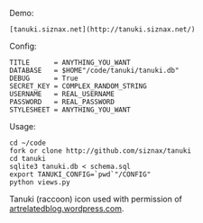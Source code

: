 Demo:

    [tanuki.siznax.net](http://tanuki.siznax.net/)

Config:

    TITLE      = ANYTHING_YOU_WANT
    DATABASE   = $HOME"/code/tanuki/tanuki.db"
    DEBUG      = True
    SECRET_KEY = COMPLEX_RANDOM_STRING
    USERNAME   = REAL_USERNAME
    PASSWORD   = REAL_PASSWORD
    STYLESHEET = ANYTHING_YOU_WANT

Usage:

    cd ~/code
    fork or clone http://github.com/siznax/tanuki
    cd tanuki
    sqlite3 tanuki.db < schema.sql
    export TANUKI_CONFIG=`pwd`"/CONFIG"
    python views.py

Tanuki (raccoon) icon used with permission of 
[artrelatedblog.wordpress.com](http://artrelatedblog.wordpress.com/2012/08/06/new-pixel-art-avatar/).

